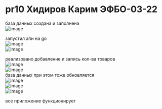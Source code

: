 # pr10 Хидиров Карим ЭФБО-03-22
база данных создана и заполнена  
![image](https://github.com/user-attachments/assets/4c6e04ed-b2d0-438c-95f6-9d47fd736f25)  

запустил апи на go  
![image](https://github.com/user-attachments/assets/d5b7a4ad-ec02-481e-af39-ecd513cb7280)  
![image](https://github.com/user-attachments/assets/8ac7ab14-6267-43bd-b7dd-29ad3e2265d9)

реализовано добавление и запись кол-ва товаров  
![image](https://github.com/user-attachments/assets/77ef1f23-8795-4dd0-b5a8-67a8537fac29)  
![image](https://github.com/user-attachments/assets/474c82a7-6de4-4ad7-9778-afdb0a3792da)  
база данных при этом тоже обновляется  
![image](https://github.com/user-attachments/assets/f267e68f-22a7-4a7e-ba4e-91afcf9b6914)  
![image](https://github.com/user-attachments/assets/3fc20463-03bd-4d44-a6f4-04cdf7517c94)  
![image](https://github.com/user-attachments/assets/b245e8e9-ca03-4e6b-9728-59a79081ba87)  

все приложение функционирует






